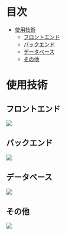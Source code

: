<h1 id="index">目次</h1>

- [使用技術](#使用技術)
  - [フロントエンド](#フロントエンド)
  - [バックエンド](#バックエンド)
  - [データベース](#データベース)
  - [その他](#その他)

<h1 id="technology-used">使用技術</h1>
<h2>フロントエンド</h2>
<p align="left">
  <a href="https://skillicons.dev">
    <img src="https://skillicons.dev/icons?i=html,js,react" />
  </a>
</p>

<h2>バックエンド</h2>
<p align="left">
  <a href="https://skillicons.dev">
    <img src="https://skillicons.dev/icons?i=py,django,fastapi" />
  </a>
</p>

<h2>データベース</h2>
<p align="left">
  <a href="https://skillicons.dev">
    <img src="https://skillicons.dev/icons?i=postgres,sqlite" />
  </a>
</p>

<h2>その他</h2>
<p align="left">
  <a href="https://skillicons.dev">
    <img src="https://skillicons.dev/icons?i=bash,vim,fortran,latex,linux,git,github,vscode" />
  </a>
</p>

